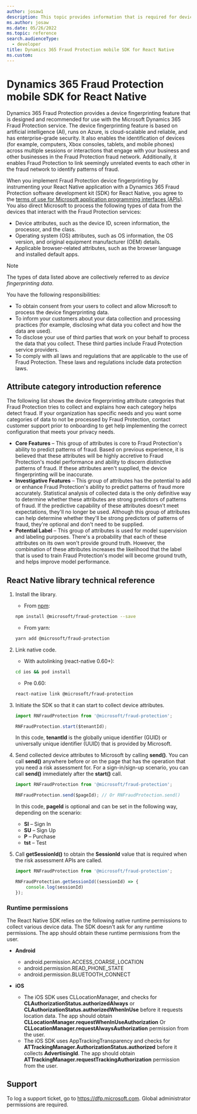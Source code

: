 ```yaml
---
author: josaw1
description: This topic provides information that is required for device fingerprinting in a mobile device implementation of Microsoft Dynamics 365 Fraud Protection for React Native.
ms.author: josaw
ms.date: 05/26/2022
ms.topic: reference
search.audienceType:
  - developer
title: Dynamics 365 Fraud Protection mobile SDK for React Native
ms.custom:
---
```


# Dynamics 365 Fraud Protection mobile SDK for React Native

Dynamics 365 Fraud Protection provides a device fingerprinting feature that is designed and recommended for use with the Microsoft Dynamics 365 Fraud Protection service. The device fingerprinting feature is based on artificial intelligence (AI), runs on Azure, is cloud-scalable and reliable, and has enterprise-grade security. It also enables the identification of devices (for example, computers, Xbox consoles, tablets, and mobile phones) across multiple sessions or interactions that engage with your business and other businesses in the Fraud Protection fraud network. Additionally, it enables Fraud Protection to link seemingly unrelated events to each other in the fraud network to identify patterns of fraud.

When you implement Fraud Protection device fingerprinting by instrumenting your React Native application with a Dynamics 365 Fraud Protection software development kit (SDK) for React Native, you agree to the [terms of use for Microsoft application programming interfaces (APIs)](/legal/microsoft-apis/terms-of-use). You also direct Microsoft to process the following types of data from the devices that interact with the Fraud Protection services:

- Device attributes, such as the device ID, screen information, the processor, and the class.
- Operating system (OS) attributes, such as OS information, the OS version, and original equipment manufacturer (OEM) details.
- Applicable browser-related attributes, such as the browser language and installed default apps.

> [!NOTE]
> The types of data listed above are collectively referred to as *device fingerprinting data*.

You have the following responsibilities:

- To obtain consent from your users to collect and allow Microsoft to process the device fingerprinting data.
- To inform your customers about your data collection and processing practices (for example, disclosing what data you collect and how the data are used).
- To disclose your use of third parties that work on your behalf to process the data that you collect. These third parties include Fraud Protection service providers.
- To comply with all laws and regulations that are applicable to the use of Fraud Protection. These laws and regulations include data protection laws.

## Attribute category introduction reference

The following list shows the device fingerprinting attribute categories that Fraud Protection tries to collect and explains how each category helps detect fraud. If your organization has specific needs and you want some categories of data to not be processed by Fraud Protection, contact customer support prior to onboarding to get help implementing the correct configuration that meets your privacy needs.

- **Core Features** – This group of attributes is core to Fraud Protection's ability to predict patterns of fraud. Based on previous experience, it is believed that these attributes will be highly accretive to Fraud Protection's model performance and ability to discern distinctive patterns of fraud. If these attributes aren't supplied, the device fingerprinting will be inaccurate.
- **Investigative Features** – This group of attributes has the potential to add or enhance Fraud Protection's ability to predict patterns of fraud more accurately. Statistical analysis of collected data is the only definitive way to determine whether these attributes are strong predictors of patterns of fraud. If the predictive capability of these attributes doesn't meet expectations, they'll no longer be used. Although this group of attributes can help determine whether they'll be strong predictors of patterns of fraud, they're optional and don't need to be supplied.
- **Potential Label** – This group of attributes is used for model supervision and labeling purposes. There's a probability that each of these attributes on its own won't provide ground truth. However, the combination of these attributes increases the likelihood that the label that is used to train Fraud Protection's model will become ground truth, and helps improve model performance.

## React Native library technical reference

1. Install the library.

    - From [npm](https://www.npmjs.com/package/@microsoft/fraud-protection):
    
    ```bash
    npm install @microsoft/fraud-protection --save
    ```

    - From yarn:
    
    ```bash
    yarn add @microsoft/fraud-protection
    ```

1. Link native code.

    - With autolinking (react-native 0.60+):
    
    ```bash
    cd ios && pod install
    ```

    - Pre 0.60:
    
    ```bash
    react-native link @microsoft/fraud-protection
    ```

1. Initiate the SDK so that it can start to collect device attributes.

    ```javascript
    import RNFraudProtection from '@microsoft/fraud-protection';

    RNFraudProtection.start($tenantId);
    ```

    In this code, **tenantId** is the globally unique identifier (GUID) or universally unique identifier (UUID) that is provided by Microsoft.

1. Send collected device attributes to Microsoft by calling **send()**. You can call **send()** anywhere before or on the page that has the operation that you need a risk assessment for. For a sign-in/sign-up scenario, you can call **send()** immediately after the **start()** call.

    ```javascript
    import RNFraudProtection from '@microsoft/fraud-protection';

    RNFraudProtection.send($pageId); // Or RNFraudProtection.send()
    ```

    In this code, **pageId** is optional and can be set in the following way, depending on the scenario:

    - **SI** – Sign In
    - **SU** – Sign Up
    - **P** – Purchase
    - **tst** – Test

1. Call **getSessionId()** to obtain the **SessionId** value that is required when the risk assessment APIs are called.

    ```javascript
    import RNFraudProtection from '@microsoft/fraud-protection';

    RNFraudProtection.getSessionId((sessionId) => {
        console.log(sessionId)
    });
    ```

### Runtime permissions

The React Native SDK relies on the following native runtime permissions to collect various device data. The SDK doesn't ask for any runtime permissions. The app should obtain these runtime permissions from the user.

- **Android**
    - android.permission.ACCESS\_COARSE\_LOCATION
    - android.permission.READ\_PHONE\_STATE
    - android.permission.BLUETOOTH\_CONNECT

- **iOS**
    - The iOS SDK uses CLLocationManager, and checks for **CLAuthorizationStatus.authorizedAlways** or **CLAuthorizationStatus.authorizedWhenInUse** before it requests location data. The app should obtain **CLLocationManager.requestWhenInUseAuthorization** Or **CLLocationManager.requestAlwaysAuthorization** permission from the user.
    - The iOS SDK uses AppTrackingTransparency and checks for **ATTrackingManager.AuthorizationStatus.authorized** before it collects **AdvertisingId**. The app should obtain **ATTrackingManager.requestTrackingAuthorization** permission from the user.

## Support

To log a support ticket, go to <https://dfp.microsoft.com>. Global administrator permissions are required.
